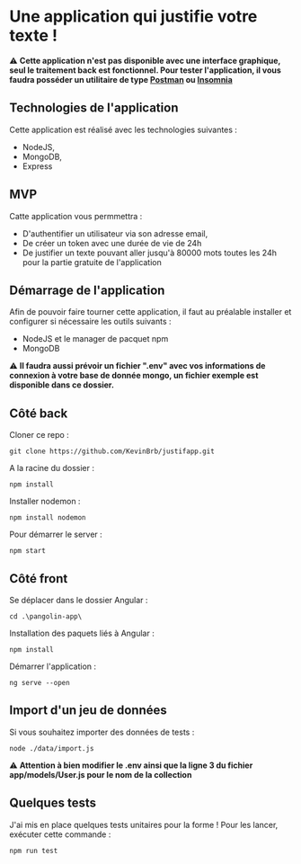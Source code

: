 # Une application qui justifie votre texte !

:warning: **Cette application n'est pas disponible avec une interface graphique, seul le traitement back est fonctionnel. Pour tester l'application, il vous faudra posséder un utilitaire de type [Postman](https://www.postman.com/downloads/ "Télécharger Postman") ou [Insomnia](https://insomnia.rest/download "Télécharger Insomnia")**

## Technologies de l'application

Cette application est réalisé avec les technologies suivantes :
* NodeJS,
* MongoDB,
* Express

## MVP

Catte application vous permmettra :
* D'authentifier un utilisateur via son adresse email,
* De créer un token avec une durée de vie de 24h
* De justifier un texte pouvant aller jusqu'à 80000 mots toutes les 24h pour la partie gratuite de l'application

## Démarrage de l'application

Afin de pouvoir faire tourner cette application, il faut au préalable installer et configurer si nécessaire les outils suivants : 

* NodeJS et le manager de pacquet npm
* MongoDB

:warning: **Il faudra aussi prévoir un fichier ".env" avec vos informations de connexion à votre base de donnée mongo, un fichier exemple est disponible dans ce dossier.**

## Côté back

Cloner ce repo : 

```shell
git clone https://github.com/KevinBrb/justifapp.git
```

A la racine du dossier : 

```shell
npm install
```

Installer nodemon : 

```shell
npm install nodemon
```

Pour démarrer le server :

```shell
npm start
```

## Côté front

Se déplacer dans le dossier Angular :

```shell
cd .\pangolin-app\
```

Installation des paquets liés à Angular :

```shell
npm install
```

Démarrer l'application :

```shell
ng serve --open
```

## Import d'un jeu de données

Si vous souhaitez importer des données de tests : 

```shell
node ./data/import.js
```

:warning: **Attention à bien modifier le .env ainsi que la ligne 3 du fichier app/models/User.js pour le nom de la collection**

## Quelques tests

J'ai mis en place quelques tests unitaires pour la forme ! Pour les lancer, exécuter cette commande :

```shell
npm run test
```